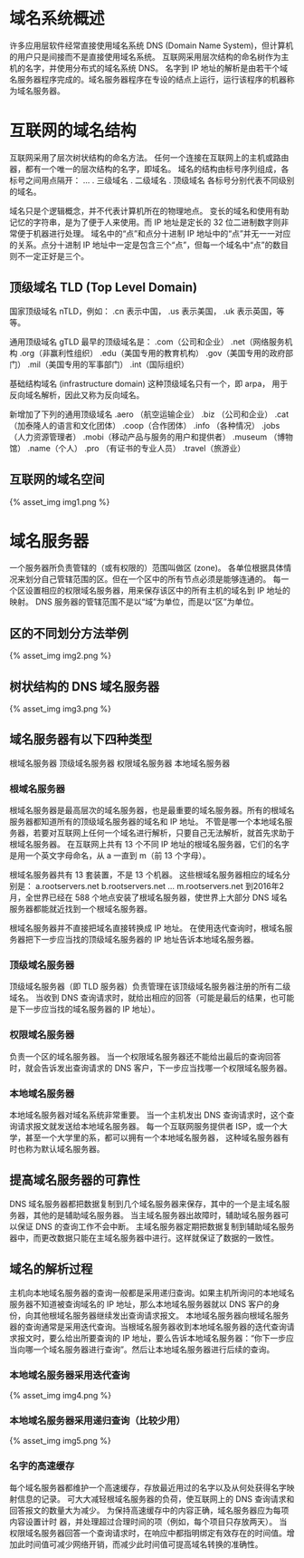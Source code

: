 

# 域名系统概述
许多应用层软件经常直接使用域名系统 DNS (Domain Name System)，但计算机的用户只是间接而不是直接使用域名系统。 
互联网采用层次结构的命名树作为主机的名字，并使用分布式的域名系统 DNS。
名字到 IP 地址的解析是由若干个域名服务器程序完成的。域名服务器程序在专设的结点上运行，运行该程序的机器称为域名服务器。 
# 互联网的域名结构
互联网采用了层次树状结构的命名方法。
任何一个连接在互联网上的主机或路由器，都有一个唯一的层次结构的名字，即域名。
域名的结构由标号序列组成，各标号之间用点隔开：
… . 三级域名 . 二级域名 . 顶级域名
各标号分别代表不同级别的域名。 

域名只是个逻辑概念，并不代表计算机所在的物理地点。
变长的域名和使用有助记忆的字符串，是为了便于人来使用。而 IP 地址是定长的 32 位二进制数字则非常便于机器进行处理。
域名中的“点”和点分十进制 IP 地址中的“点”并无一一对应的关系。点分十进制 IP 地址中一定是包含三个“点”，但每一个域名中“点”的数目则不一定正好是三个。 
## 顶级域名 TLD (Top Level Domain)
国家顶级域名 nTLD，例如：
.cn 表示中国，
.us 表示美国，
.uk 表示英国，等等。

通用顶级域名 gTLD
最早的顶级域名是：
.com（公司和企业）
.net（网络服务机构
.org（非赢利性组织）
.edu（美国专用的教育机构）
.gov（美国专用的政府部门）
.mil（美国专用的军事部门）
.int（国际组织）

基础结构域名 (infrastructure domain)
这种顶级域名只有一个，即 arpa，
用于反向域名解析，因此又称为反向域名。 

新增加了下列的通用顶级域名
.aero （航空运输企业）
.biz	（公司和企业）
.cat	（加泰隆人的语言和文化团体）
.coop（合作团体）
.info	（各种情况）
.jobs	（人力资源管理者）
.mobi（移动产品与服务的用户和提供者）
.museum （博物馆）
.name（个人）
.pro	（有证书的专业人员）
.travel（旅游业） 

## 互联网的域名空间

{% asset_img img1.png %}

# 域名服务器
一个服务器所负责管辖的（或有权限的）范围叫做区 (zone)。
各单位根据具体情况来划分自己管辖范围的区。但在一个区中的所有节点必须是能够连通的。
每一个区设置相应的权限域名服务器，用来保存该区中的所有主机的域名到 IP 地址的映射。
DNS 服务器的管辖范围不是以“域”为单位，而是以“区”为单位。 
## 区的不同划分方法举例

{% asset_img img2.png %}

## 树状结构的 DNS 域名服务器

{% asset_img img3.png %}

## 域名服务器有以下四种类型
根域名服务器 
顶级域名服务器 
权限域名服务器 
本地域名服务器 
### 根域名服务器
根域名服务器是最高层次的域名服务器，也是最重要的域名服务器。所有的根域名服务器都知道所有的顶级域名服务器的域名和 IP 地址。
不管是哪一个本地域名服务器，若要对互联网上任何一个域名进行解析，只要自己无法解析，就首先求助于根域名服务器。
在互联网上共有 13 个不同 IP 地址的根域名服务器，它们的名字是用一个英文字母命名，从 a  一直到 m（前 13 个字母）。

根域名服务器共有 13 套装置，不是 13 个机器。
这些根域名服务器相应的域名分别是：
    a.rootservers.net
    b.rootservers.net
    … 
    m.rootservers.net
到2016年2月，全世界已经在 588 个地点安装了根域名服务器，使世界上大部分 DNS 域名服务器都能就近找到一个根域名服务器。

根域名服务器并不直接把域名直接转换成 IP 地址。
在使用迭代查询时，根域名服务器把下一步应当找的顶级域名服务器的 IP 地址告诉本地域名服务器。
### 顶级域名服务器
顶级域名服务器（即 TLD 服务器）负责管理在该顶级域名服务器注册的所有二级域名。
当收到 DNS 查询请求时，就给出相应的回答（可能是最后的结果，也可能是下一步应当找的域名服务器的 IP 地址）。
### 权限域名服务器
负责一个区的域名服务器。
当一个权限域名服务器还不能给出最后的查询回答时，就会告诉发出查询请求的 DNS 客户，下一步应当找哪一个权限域名服务器。
### 本地域名服务器
本地域名服务器对域名系统非常重要。
当一个主机发出 DNS 查询请求时，这个查询请求报文就发送给本地域名服务器。
每一个互联网服务提供者 ISP，或一个大学，甚至一个大学里的系，都可以拥有一个本地域名服务器，
这种域名服务器有时也称为默认域名服务器。
## 提高域名服务器的可靠性
DNS 域名服务器都把数据复制到几个域名服务器来保存，其中的一个是主域名服务器，其他的是辅助域名服务器。
当主域名服务器出故障时，辅助域名服务器可以保证 DNS 的查询工作不会中断。
主域名服务器定期把数据复制到辅助域名服务器中，而更改数据只能在主域名服务器中进行。这样就保证了数据的一致性。
## 域名的解析过程
主机向本地域名服务器的查询一般都是采用递归查询。如果主机所询问的本地域名服务器不知道被查询域名的 IP 地址，那么本地域名服务器就以 DNS 客户的身份，向其他根域名服务器继续发出查询请求报文。
本地域名服务器向根域名服务器的查询通常是采用迭代查询。当根域名服务器收到本地域名服务器的迭代查询请求报文时，要么给出所要查询的 IP 地址，要么告诉本地域名服务器：“你下一步应当向哪一个域名服务器进行查询”。然后让本地域名服务器进行后续的查询。
### 本地域名服务器采用迭代查询

{% asset_img img4.png %}

### 本地域名服务器采用递归查询（比较少用）

{% asset_img img5.png %}

### 名字的高速缓存
每个域名服务器都维护一个高速缓存，存放最近用过的名字以及从何处获得名字映射信息的记录。
可大大减轻根域名服务器的负荷，使互联网上的 DNS 查询请求和回答报文的数量大为减少。 
为保持高速缓存中的内容正确，域名服务器应为每项内容设置计时
器，并处理超过合理时间的项（例如，每个项目只存放两天）。
当权限域名服务器回答一个查询请求时，在响应中都指明绑定有效存在的时间值。增加此时间值可减少网络开销，而减少此时间值可提高域名转换的准确性。 
